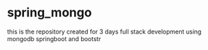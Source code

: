 # spring_mongo
this is the repository created for 3 days full stack development using mongodb springboot and bootstr
